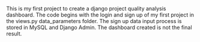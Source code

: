 This is my first project to create a django project quality analysis dashboard. The code begins with the login and sign up of my first project in the views.py data_parameters folder. The sign up data input process is stored in MySQL and Django Admin. The dashboard created is not the final result.

